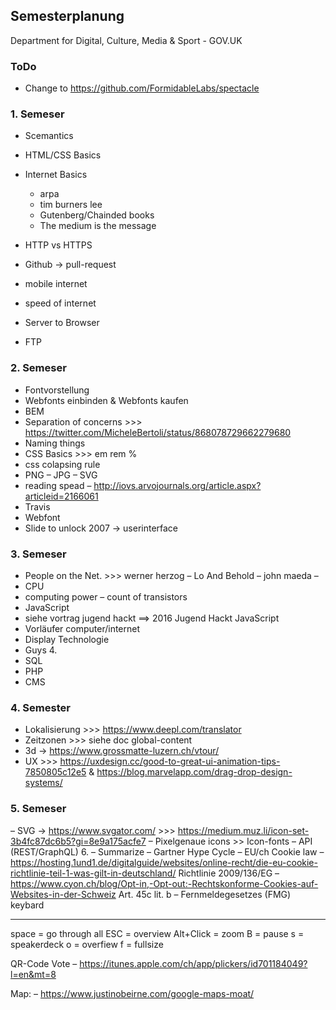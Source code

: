 ## Semesterplanung


Department for Digital, Culture, Media & Sport - GOV.UK


### ToDo

* Change to https://github.com/FormidableLabs/spectacle

### 1\. Semeser

* Scemantics
* HTML/CSS Basics
* Internet Basics

  * arpa
  * tim burners lee
  * Gutenberg/Chainded books
  * The medium is the message

* HTTP vs HTTPS
* Github → pull-request
* mobile internet
* speed of internet
* Server to Browser
* FTP

### 2\. Semeser

* Fontvorstellung
* Webfonts einbinden & Webfonts kaufen
* BEM
* Separation of concerns >>> https://twitter.com/MicheleBertoli/status/868078729662279680
* Naming things
* CSS Basics >>> em rem %
* css colapsing rule
* PNG – JPG – SVG
* reading spead – http://iovs.arvojournals.org/article.aspx?articleid=2166061
* Travis
* Webfont
* Slide to unlock 2007 → userinterface

### 3\. Semeser

* People on the Net. >>> werner herzog – Lo And Behold
  – john maeda
  –
* CPU
* computing power – count of transistors
* JavaScript
* siehe vortrag jugend hackt ==> 2016 Jugend Hackt JavaScript
* Vorläufer computer/internet
* Display Technologie
* Guys 4.
* SQL
* PHP
* CMS

### 4\. Semester

* Lokalisierung >>> https://www.deepl.com/translator
* Zeitzonen >>> siehe doc global-content
* 3d → https://www.grossmatte-luzern.ch/vtour/
* UX >>> https://uxdesign.cc/good-to-great-ui-animation-tips-7850805c12e5 & https://blog.marvelapp.com/drag-drop-design-systems/
### 5\. Semeser

– SVG → https://www.svgator.com/  >>> https://medium.muz.li/icon-set-3b4fc87dc6b5?gi=8e9a175acfe7
– Pixelgenaue icons >> Icon-fonts
– API (REST/GraphQL) 6.
– Summarize
– Gartner Hype Cycle
– EU/ch Cookie law
– https://hosting.1und1.de/digitalguide/websites/online-recht/die-eu-cookie-richtlinie-teil-1-was-gilt-in-deutschland/
Richtlinie 2009/136/EG
– https://www.cyon.ch/blog/Opt-in,-Opt-out:-Rechtskonforme-Cookies-auf-Websites-in-der-Schweiz
Art. 45c lit. b – Fernmeldegesetzes (FMG)
keybard

---

space = go through all
ESC = overview
Alt+Click = zoom
B = pause
s = speakerdeck
o = overfiew
f = fullsize

QR-Code Vote
– https://itunes.apple.com/ch/app/plickers/id701184049?l=en&mt=8

Map:
– https://www.justinobeirne.com/google-maps-moat/
